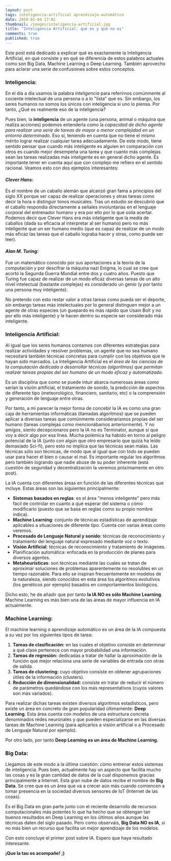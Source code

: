 ```yaml
---
layout: post
tags: inteligencia-artificial aprendizaje-automático
date: 2018-01-04 17:02
thumbnail: /images/inteligencia-artificial.jpg
title: "Inteligencia Artificial: qué es y qué no es"
comments: true
published: true
---
```


Este post está dedicado a explicar qué es exactamente la Inteligencia Artificial, en qué consiste y en qué se diferencia de estos palabros actuales como son Big Data, Machine Learning o Deep Learning. También aprovecho para aclarar una serie de confusiones sobre estos conceptos.

<!--more-->

### Inteligencia:
En el día a día usamos la palabra *inteligencia* para referirnos comúnmente al cociente intelectual de una persona o a lo "lista" que es. Sin embargo, los seres humanos no somos los únicos con inteligencia si uno lo piensa. Por tanto, ¿Qué es realmente eso de la inteligencia? 

Pues bien, la **inteligencia** de un agente (una persona, animal o máquina que realiza  acciones) podemos entenderla como la *capacidad de dicho agente para realizar una serie de tareas de mayor o menor complejidad en un entorno determinado*. Eso sí, teniendo en cuenta que no tiene el mismo mérito lograr realizar cualquier tarea adecuadamente. De este modo, tiene sentido pensar que cuando más inteligente es alguien en comparación con otros es cuando mejor desempeña una tarea y que cuanto más complejas sean las tareas realizadas más inteligente es en general dicho agente. Es importante tener en cuenta aquí que con complejo me refiero en el sentido racional. Veamos esto con dos ejemplos interesantes: 

#### *Clever Hans:*
Es el nombre de un caballo alemán que alcanzó gran fama a principios del siglo XX porque ser capaz de realizar operaciones y otras tareas como decir la hora o distinguir tonos musicales. Tras un estudio se descubrió que el caballo respondía directamente a señales involuntarias en el lenguaje corporal del entrenador humano y era por ello por lo que solía acertar. Podemos decir que Clever Hans era más inteligente que la media de caballos (dada su eficacia al interpretar al ser humano) pero no más inteligente que un ser humano medio (que es capaz de realizar de un modo más eficaz las tareas que el caballo lograba hacer y otras, como puede ser leer).

#### *Alan M. Turing:*
Fue un matemático conocido por sus aportaciones a la teoría de la computación y por descifrar la máquina nazi Enigma, lo cual se cree que acortó la Segunda Guerra Mundial entre dos y cuatro años. Puesto que Turing fue capaz de realizar de un modo eficaz diversas tareas de un alto nivel intelectual (bastante complejas) es considerado un genio (y por tanto una persona muy inteligente).

No pretendo con esto restar valor a otras tareas como pueda ser el deporte, sin embargo tareas más intelectuales por lo general distinguen mejor a un agente de otras especies (un guepardo  es más rápido  que Usain Bolt y no por ello más inteligente) y le hacen dentro su especie ser considerado más inteligente.

### Inteligencia Artificial:
Al igual que los seres humanos contamos con diferentes estrategias para realizar actividades y resolver problemas, un agente que no sea humano necesitará también técnicas concretas para cumplir con los objetivos que le hayan sido marcados. La Inteligencia Artificial es el *área de las ciencias de la computación dedicada a desarrollar técnicas (algoritmos) que permitan realizar tareas propias del ser humano de un modo eficaz y automatizado*.

Es un disciplina que como se puede intuir abarca numerosas áreas como serían la visión artificial, el tratamiento de sonido, la predicción de aspectos de diferente tipo (meteorológico, financiero, sanitario, etc) o la comprensión y generación de lenguaje entre otras.

Por tanto, a mi parecer la mejor forma de concebir la IA es como una gran caja de herramientas informáticas (llamadas algoritmos) que se pueden aplicar a diversas tareas que comúnmente consideraríamos propias del ser humano (tareas complejas como mencionábamos anteriormente). Y no amigos, siento decepcionaros pero la IA no es Terminator, aunque sí que voy a decir algo por esa línea. Mucha polémica ha habido en torno al peligro potencial de la IA (junto con algún que otro empresario que quizá ha leído demasiado Sci-fi), pero esto no implica que las técnicas sean malas. Las técnicas sólo son técnicas, de modo que al igual que con todo se pueden usar para hacer el bien o causar el mal. Es importante regular los algoritmos pero también logrando que nadie abuse de su poder inherente (está cuestión de seguridad y decentralización la veremos próximamente en otro post).

La IA cuenta con diferentes áreas en función de las diferentes técnicas que incluye. Estas áreas son las siguientes principalmente:
* **Sistemas basados en reglas**: es el área "menos inteligente" pero más fácil de controlar en cuanto a qué esperar del sistema o cómo modificarlo (puesto que se basa en reglas como su propio nombre indica).
* **Machine Learning**: conjunto de técnicas estadísticas de aprendizaje aplicables a situaciones de diferente tipo. Cuenta con varias áreas como veremos.
* **Procesado de Lenguaje Natural y sonido**: técnicas de reconocimiento y tratamiento del lenguaje natural expresado mediante voz o texto.
* **Visión Artificial**: técnicas de reconocimiento y tratamiento de imágenes.
* Planificación automática: enfocada en la producción de planes para diversos agentes.
* **Metaheurísticas**: son técnicas mediante las cuales se tratan de aproximar soluciones de problemas aparentemente no resolubles en un tiempo razonable. Para ello se inspiran frecuentemente en modelos de la naturaleza, siendo conocidos en esta área los algoritmos evolutivos (los genéticos por ejemplo) basados en comportamientos biológicos.

Dicho esto, he de añadir que por tanto **la IA NO es sólo Machine Learning**. Machine Learning es más bien una de las áreas de mayor influencia en IA actualmente.

### Machine Learning:
El machine learning o aprendizaje automático es un área de la IA compuesta a su vez por los siguientes tipos de tarea:
1. **Tareas de clasificación:** en las cuales el objetivo consiste en determinar a qué clase pertenece con mayor probabilidad una información.
2. **Tareas de regresión:** dedicadas a tratar de hallar la aproximación de la función que mejor relaciona una serie de variables de entrada con otras de salida.
3. **Tareas de clustering:** cuyo objetivo consiste en obtener agrupaciones útiles de la información (clusters).
4. **Reducción de dimensionalidad:** consiste en tratar de reducir el número de parámetros quedándose con los más representativos (cuyos valores son más variados).

Para realizar dichas tareas existen diversos algoritmos estadísticos, pero existe un área en concreto de gran popularidad últimamente: **Deep Learning**. Esta área cuenta con modelos de una estructura concreta denominados redes neuronales y que pueden especializarse en las diversas tareas de Machine Learning (para aplicarlos a visión artificial o a Procesado de Lenguaje Natural por ejemplo).

Por otro lado, por tanto **Deep Learning es un área de Machine Learning.**

### Big Data:
Llegamos de este modo a la última cuestión: cómo entrenar estos sistemas de inteligencia. Pues bien, actualmente hay un aspecto que facilita mucho las cosas y es la gran cantidad de datos de la cual disponemos gracias principalmente a Internet. Esta gran nube de datos recibe el nombre de **Big Data**. Se cree que es un área que va a crecer aún más cuando comiencen a tomar presencia en la sociedad diversos sensores de IoT (Internet de las cosas).

Es el Big Data en gran parte junto con el reciente desarrollo de recursos computacionales más potentes lo que ha hecho que se obtengan tan buenos resultados en Deep Learning en los últimos años aunque las técnicas daten del siglo pasado. Pero como observáis, **Big Data NO es IA**, si no más bien un recurso que facilita un mejor aprendizaje de los modelos.

Con esto concluye el primer post sobre IA. Espero que haya resultado interesante.

**¡Que la tau os acompañe! ;)**